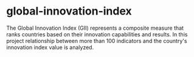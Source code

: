 # global-innovation-index
The Global Innovation Index (GII) represents a composite measure that ranks countries based on their innovation capabilities and results. In this project relationship between more than 100 indicators and the country's innovation index value is analyzed. 

